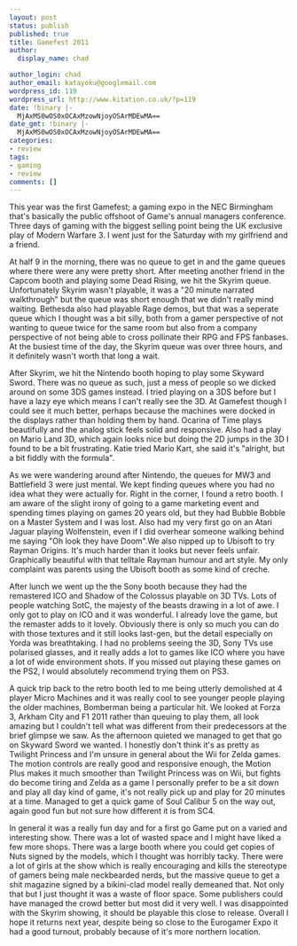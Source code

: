 ```yaml
---
layout: post
status: publish
published: true
title: Gamefest 2011
author:
  display_name: chad

author_login: chad
author_email: katayoku@googlemail.com
wordpress_id: 119
wordpress_url: http://www.kitation.co.uk/?p=119
date: !binary |-
  MjAxMS0wOS0xOCAxMzowNjoyOSArMDEwMA==
date_gmt: !binary |-
  MjAxMS0wOS0xOCAxMzowNjoyOSArMDEwMA==
categories:
- review
tags:
- gaming
- review
comments: []
---
```

<p>This year was the first Gamefest; a gaming expo in the NEC Birmingham that's basically the public offshoot of Game's annual managers conference. Three days of gaming with the biggest selling point being the UK exclusive play of Modern Warfare 3. I went just for the Saturday with my girlfriend and a friend.</p>
<p>At half 9 in the morning, there was no queue to get in and the game queues where there were any were pretty short. After meeting another friend in the Capcom booth and playing some Dead Rising, we hit the Skyrim queue. Unfortunately Skyrim wasn't playable, it was a "20 minute narrated walkthrough" but the queue was short enough that we didn't really mind waiting. Bethesda also had playable Rage demos, but that was a seperate queue which I thought was a bit silly, both from a gamer perspective of not wanting to queue twice for the same room but also from a company perspective of not being able to cross pollinate their RPG and FPS fanbases. At the busiest time of the day, the Skyrim queue was over three hours, and it definitely wasn't worth that long a wait.</p>
<p>After Skyrim, we hit the Nintendo booth hoping to play some Skyward Sword. There was no queue as such, just a mess of people so we dicked around on some 3DS games instead. I tried playing on a 3DS before but I have a lazy eye which means I can't really see the 3D. At Gamefest though I could see it much better, perhaps because the machines were docked in the displays rather than holding them by hand. Ocarina of Time plays beautifully and the analog stick feels solid and responsive. Also had a play on Mario Land 3D, which again looks nice but doing the 2D jumps in the 3D I found to be a bit frustrating. Katie tried Mario Kart, she said it's "alright, but a bit fiddly with the formula".</p>
<p>As we were wandering around after Nintendo, the queues for MW3 and Battlefield 3 were just mental. We kept finding queues where you had no idea what they were actually for. Right in the corner, I found a retro booth. I am aware of the slight irony of going to a game marketing event and spending times playing on games 20 years old, but they had Bubble Bobble on a Master System and I was lost. Also had my very first go on an Atari Jaguar playing Wolfenstein, even if I did overhear someone walking behind me saying "Oh look they have Doom".We also nipped up to Ubisoft to try Rayman Origins. It's much harder than it looks but never feels unfair. Graphically beautiful with that telltale Rayman humour and art style. My only complaint was parents using the Ubisoft booth as some kind of creche.</p>
<p>After lunch we went up the the Sony booth because they had the remastered ICO and Shadow of the Colossus playable on 3D TVs. Lots of people watching SotC, the majesty of the beasts drawing in a lot of awe. I only got to play on ICO and it was wonderful. I already love the game, but the remaster adds to it lovely. Obviously there is only so much you can do with those textures and it still looks last-gen, but the detail especially on Yorda was breathtaking. I had no problems seeing the 3D, Sony TVs use polarised glasses, and it really adds a lot to games like ICO where you have a lot of wide environment shots. If you missed out playing these games on the PS2, I would absolutely recommend trying them on PS3.</p>
<p>A quick trip back to the retro booth led to me being utterly demolished at 4 player Micro Machines and it was really cool to see younger people playing the older machines, Bomberman being a particular hit. We looked at Forza 3, Arkham City and F1 2011 rather than queuing to play them, all look amazing but I couldn't tell what was different from their predecessors at the brief glimpse we saw. As the afternoon quieted we managed to get that go on Skyward Sword we wanted. I honestly don't think it's as pretty as Twilight Princess and I'm unsure in general about the Wii for Zelda games. The motion controls are really good and responsive enough, the Motion Plus makes it much smoother than Twilight Princess was on Wii, but fights do become tiring and Zelda as a game I personally prefer to be a sit down and play all day kind of game, it's not really pick up and play for 20 minutes at a time. Managed to get a quick game of Soul Calibur 5 on the way out, again good fun but not sure how different it is from SC4.</p>
<p>In general it was a really fun day and for a first go Game put on a varied and interesting show. There was a lot of wasted space and I might have liked a few more shops. There was a large booth where you could get copies of Nuts signed by the models, which I thought was horribly tacky. There were a lot of girls at the show which is really encouraging and kills the stereotype of gamers being male neckbearded nerds, but the massive queue to get a shit magazine signed by a bikini-clad model really demeaned that. Not only that but I just thought it was a waste of floor space. Some publishers could have managed the crowd better but most did it very well. I was disappointed with the Skyrim showing, it should be playable this close to release. Overall I hope it returns next year, despite being so close to the Eurogamer Expo it had a good turnout, probably because of it's more northern location.</p>
